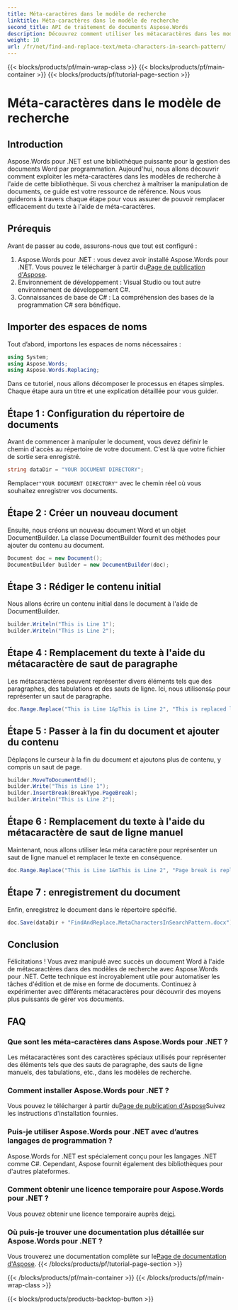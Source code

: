 ```yaml
---
title: Méta-caractères dans le modèle de recherche
linktitle: Méta-caractères dans le modèle de recherche
second_title: API de traitement de documents Aspose.Words
description: Découvrez comment utiliser les métacaractères dans les modèles de recherche avec Aspose.Words pour .NET dans ce guide détaillé, étape par étape. Optimisez le traitement de vos documents.
weight: 10
url: /fr/net/find-and-replace-text/meta-characters-in-search-pattern/
---
```


{{< blocks/products/pf/main-wrap-class >}}
{{< blocks/products/pf/main-container >}}
{{< blocks/products/pf/tutorial-page-section >}}

# Méta-caractères dans le modèle de recherche

## Introduction

Aspose.Words pour .NET est une bibliothèque puissante pour la gestion des documents Word par programmation. Aujourd'hui, nous allons découvrir comment exploiter les méta-caractères dans les modèles de recherche à l'aide de cette bibliothèque. Si vous cherchez à maîtriser la manipulation de documents, ce guide est votre ressource de référence. Nous vous guiderons à travers chaque étape pour vous assurer de pouvoir remplacer efficacement du texte à l'aide de méta-caractères.

## Prérequis

Avant de passer au code, assurons-nous que tout est configuré :

1. Aspose.Words pour .NET : vous devez avoir installé Aspose.Words pour .NET. Vous pouvez le télécharger à partir du[Page de publication d'Aspose](https://releases.aspose.com/words/net/).
2. Environnement de développement : Visual Studio ou tout autre environnement de développement C#.
3. Connaissances de base de C# : La compréhension des bases de la programmation C# sera bénéfique.

## Importer des espaces de noms

Tout d’abord, importons les espaces de noms nécessaires :

```csharp
using System;
using Aspose.Words;
using Aspose.Words.Replacing;
```

Dans ce tutoriel, nous allons décomposer le processus en étapes simples. Chaque étape aura un titre et une explication détaillée pour vous guider.

## Étape 1 : Configuration du répertoire de documents

Avant de commencer à manipuler le document, vous devez définir le chemin d'accès au répertoire de votre document. C'est là que votre fichier de sortie sera enregistré.

```csharp
string dataDir = "YOUR DOCUMENT DIRECTORY";
```

 Remplacer`"YOUR DOCUMENT DIRECTORY"` avec le chemin réel où vous souhaitez enregistrer vos documents.

## Étape 2 : Créer un nouveau document

Ensuite, nous créons un nouveau document Word et un objet DocumentBuilder. La classe DocumentBuilder fournit des méthodes pour ajouter du contenu au document.

```csharp
Document doc = new Document();
DocumentBuilder builder = new DocumentBuilder(doc);
```

## Étape 3 : Rédiger le contenu initial

Nous allons écrire un contenu initial dans le document à l'aide de DocumentBuilder.

```csharp
builder.Writeln("This is Line 1");
builder.Writeln("This is Line 2");
```

## Étape 4 : Remplacement du texte à l'aide du métacaractère de saut de paragraphe

Les métacaractères peuvent représenter divers éléments tels que des paragraphes, des tabulations et des sauts de ligne. Ici, nous utilisons`&p` pour représenter un saut de paragraphe.

```csharp
doc.Range.Replace("This is Line 1&pThis is Line 2", "This is replaced line");
```

## Étape 5 : Passer à la fin du document et ajouter du contenu

Déplaçons le curseur à la fin du document et ajoutons plus de contenu, y compris un saut de page.

```csharp
builder.MoveToDocumentEnd();
builder.Write("This is Line 1");
builder.InsertBreak(BreakType.PageBreak);
builder.Writeln("This is Line 2");
```

## Étape 6 : Remplacement du texte à l'aide du métacaractère de saut de ligne manuel

 Maintenant, nous allons utiliser le`&m` méta caractère pour représenter un saut de ligne manuel et remplacer le texte en conséquence.

```csharp
doc.Range.Replace("This is Line 1&mThis is Line 2", "Page break is replaced with new text.");
```

## Étape 7 : enregistrement du document

Enfin, enregistrez le document dans le répertoire spécifié.

```csharp
doc.Save(dataDir + "FindAndReplace.MetaCharactersInSearchPattern.docx");
```

## Conclusion

Félicitations ! Vous avez manipulé avec succès un document Word à l'aide de métacaractères dans des modèles de recherche avec Aspose.Words pour .NET. Cette technique est incroyablement utile pour automatiser les tâches d'édition et de mise en forme de documents. Continuez à expérimenter avec différents métacaractères pour découvrir des moyens plus puissants de gérer vos documents.

## FAQ

### Que sont les méta-caractères dans Aspose.Words pour .NET ?
Les métacaractères sont des caractères spéciaux utilisés pour représenter des éléments tels que des sauts de paragraphe, des sauts de ligne manuels, des tabulations, etc., dans les modèles de recherche.

### Comment installer Aspose.Words pour .NET ?
 Vous pouvez le télécharger à partir du[Page de publication d'Aspose](https://releases.aspose.com/words/net/)Suivez les instructions d'installation fournies.

### Puis-je utiliser Aspose.Words pour .NET avec d’autres langages de programmation ?
Aspose.Words for .NET est spécialement conçu pour les langages .NET comme C#. Cependant, Aspose fournit également des bibliothèques pour d'autres plateformes.

### Comment obtenir une licence temporaire pour Aspose.Words pour .NET ?
 Vous pouvez obtenir une licence temporaire auprès de[ici](https://purchase.aspose.com/temporary-license/).

### Où puis-je trouver une documentation plus détaillée sur Aspose.Words pour .NET ?
 Vous trouverez une documentation complète sur le[Page de documentation d'Aspose](https://reference.aspose.com/words/net/).
{{< /blocks/products/pf/tutorial-page-section >}}

{{< /blocks/products/pf/main-container >}}
{{< /blocks/products/pf/main-wrap-class >}}

{{< blocks/products/products-backtop-button >}}
